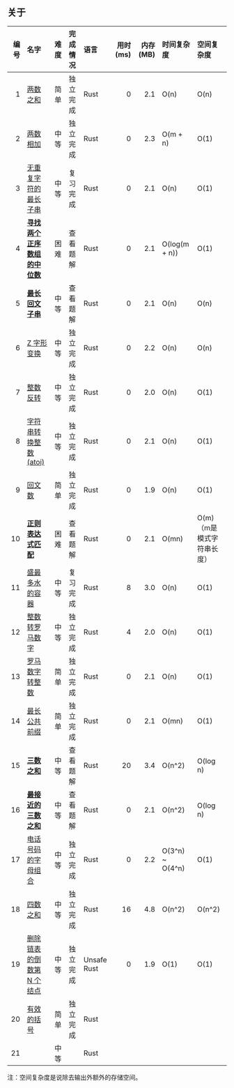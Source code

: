 ## 关于

| 编号 | 名字                                                                                 | 难度 | 完成情况 | 语言        | 用时(ms) | 内存(MB) | 时间复杂度      | 空间复杂度                 |
|-----:|:-------------------------------------------------------------------------------------|:-----|:---------|:------------|---------:|---------:|:----------------|:---------------------------|
|    1 | [两数之和](./0001.two-sum.rust/src/lib.rs)                                           | 简单 | 独立完成 | Rust        |        0 |      2.1 | O(n)            | O(n)                       |
|    2 | [两数相加](./0002.add-two-numbers.rust/src/lib.rs)                                   | 中等 | 独立完成 | Rust        |        0 |      2.3 | O(m + n)        | O(1)                       |
|    3 | [无重复字符的最长子串](./0003.length-of-longest-substring.rust/src/lib.rs)           | 中等 | 复习完成 | Rust        |        0 |      2.1 | O(n)            | O(1)                       |
|    4 | [**寻找两个正序数组的中位数**](./0004.median-of-two-sorted-arrays.rust/src/lib.rs)   | 困难 | 查看题解 | Rust        |        0 |      2.1 | O(log(m + n))   | O(1)                       |
|    5 | [**最长回文子串**](./0005.longest-palindromic-substring.rust/src/lib.rs)             | 中等 | 查看题解 | Rust        |        0 |      2.1 | O(n)            | O(n)                       |
|    6 | [Z 字形变换](./0006.zigzag-conversion.rust/src/lib.rs)                               | 中等 | 独立完成 | Rust        |        0 |      2.2 | O(n)            | O(n)                       |
|    7 | [整数反转](./0007.reverse-integer.rust/src/lib.rs)                                   | 中等 | 独立完成 | Rust        |        0 |      2.0 | O(n)            | O(1)                       |
|    8 | [字符串转换整数 (atoi)](./0008.string-to-integer-atoi.rust/src/lib.rs)               | 中等 | 独立完成 | Rust        |        0 |      2.1 | O(n)            | O(1)                       |
|    9 | [回文数](./0009.palindrome-number.rust/src/lib.rs)                                   | 简单 | 独立完成 | Rust        |        0 |      1.9 | O(n)            | O(1)                       |
|   10 | [**正则表达式匹配**](./0010.regular-expression-matching.rust/src/lib.rs)             | 困难 | 查看题解 | Rust        |        0 |      2.1 | O(mn)           | O(m) （m是模式字符串长度） |
|   11 | [盛最多水的容器](./0011.container-with-most-water.rust/src/lib.rs)                   | 中等 | 复习完成 | Rust        |        8 |      3.0 | O(n)            | O(1)                       |
|   12 | [整数转罗马数字](./0012.integer-to-roman.rust/src/lib.rs)                            | 中等 | 独立完成 | Rust        |        4 |      2.0 | O(n)            | O(1)                       |
|   13 | [罗马数字转整数](./0013.roman-to-integer.rust/src/lib.rs)                            | 简单 | 独立完成 | Rust        |        0 |      2.1 | O(n)            | O(1)                       |
|   14 | [最长公共前缀](./0014.longest-common-prefix.rust/src/lib.rs)                         | 简单 | 独立完成 | Rust        |        0 |      2.1 | O(mn)           | O(1)                       |
|   15 | [**三数之和**](./0015.3sum.rust/src/lib.rs)                                          | 中等 | 查看题解 | Rust        |       20 |      3.4 | O(n^2)          | O(log n)                   |
|   16 | [**最接近的三数之和**](./0016.3sum-closest.rust/src/lib.rs)                          | 中等 | 查看题解 | Rust        |        0 |      2.1 | O(n^2)          | O(log n)                   |
|   17 | [电话号码的字母组合](./0017.letter-combinations-of-a-phone-number.rust/src/lib.rs)   | 中等 | 独立完成 | Rust        |        0 |      2.2 | O(3^n) ~ O(4^n) | O(1)                       |
|   18 | [四数之和](./0018.4sum.rust/src/lib.rs)                                              | 中等 | 独立完成 | Rust        |       16 |      4.8 | O(n^2)          | O(n^2)                     |
|   19 | [删除链表的倒数第 N 个结点](./0019.remove-nth-node-from-end-of-list.rust/src/lib.rs) | 中等 | 独立完成 | Unsafe Rust |        0 |      1.9 | O(1)            | O(1)                       |
|   20 | [有效的括号](./0020.valid-parentheses.rust/src/lib.rs)                               | 简单 | 独立完成 | Rust        |          |          |                 |                            |
|   21 | [](./0021..rust/src/lib.rs)                                                          | 中等 |          | Rust        |          |          |                 |                            |

注：空间复杂度是说除去输出外额外的存储空间。
